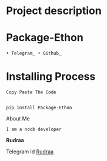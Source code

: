 # Project description

# Package-Ethon

`• Telegram_ • Github_`


# Installing Process

`Copy Paste The Code`

``` 

pip install Package-Ethon

```

About Me

`I am a noob developer`

**Rudraa** 

Telegram Id [Rudraa](https://t.me/rudraa332)